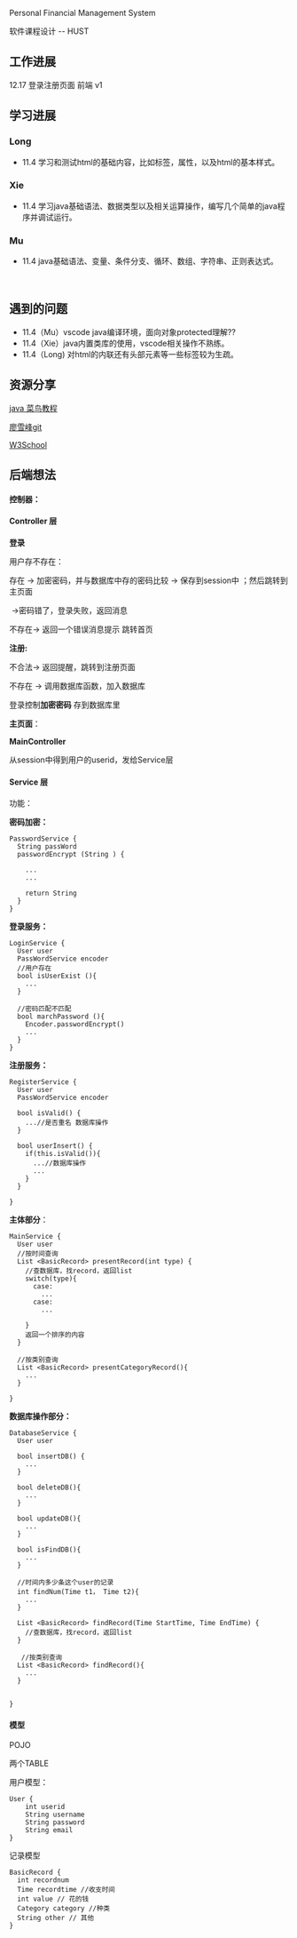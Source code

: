 Personal Financial Management System

软件课程设计  -- HUST
## 工作进展

12.17  登录注册页面 前端 v1

## 学习进展

### Long

* 11.4 学习和测试html的基础内容，比如标签，属性，以及html的基本样式。

### Xie

* 11.4 学习java基础语法、数据类型以及相关运算操作，编写几个简单的java程序并调试运行。



### Mu

- 11.4 java基础语法、变量、条件分支、循环、数组、字符串、正则表达式。

  ​

## 遇到的问题

- 11.4（Mu）vscode java编译环境，面向对象protected理解??
- 11.4（Xie）java内置类库的使用，vscode相关操作不熟练。
- 11.4（Long) 对html的内联还有头部元素等一些标签较为生疏。

## 资源分享

[java 菜鸟教程](http://www.runoob.com/java/java-tutorial.html)

[廖雪峰git](https://www.liaoxuefeng.com/wiki/0013739516305929606dd18361248578c67b8067c8c017b000/)

[W3School](http://www.w3school.com.cn/index.html)



## 后端想法

#### 控制器：

#### Controller 层

**登录**



用户存不存在：

存在 -> 加密密码，并与数据库中存的密码比较 -> 保存到session中 ；然后跳转到主页面

​										->密码错了，登录失败，返回消息

不存在-> 返回一个错误消息提示 跳转首页







**注册:** 

不合法-> 返回提醒，跳转到注册页面

不存在 -> 调用数据库函数，加入数据库

登录控制**加密密码** 存到数据库里



**主页面**：

**MainController**

从session中得到用户的userid，发给Service层



#### Service 层

功能：

**密码加密：**

```
PasswordService {
  String passWord
  passwordEncrypt (String ) {
    
    ...
    ...
    
    return String
  }
}
```

**登录服务：**

```
LoginService {
  User user
  PassWordService encoder
  //用户存在
  bool isUserExist (){
	...
  }
  
  //密码匹配不匹配
  bool marchPassword (){
    Encoder.passwordEncrypt()
    ...
  }
}
```

**注册服务：**

```
RegisterService {
  User user
  PassWordService encoder  
  
  bool isValid() {
    ...//是否重名 数据库操作
  }
  
  bool userInsert() {
    if(this.isValid()){
      ...//数据库操作
      ...
    }
  }
 
}
```

**主体部分**：

```
MainService {
  User user
  //按时间查询
  List <BasicRecord> presentRecord(int type) {
  	//查数据库，找record，返回list
  	switch(type){
      case:
      	...
      case:
      	...
    
  	}
  	返回一个排序的内容
  }
  
  //按类别查询
  List <BasicRecord> presentCategoryRecord(){
    ...
  }
  
}
```

**数据库操作部分：**

```
DatabaseService {
  User user

  bool insertDB() {
  	...  
  }
  
  bool deleteDB(){
    ...
  }
  
  bool updateDB(){
    ...
  }
  
  bool isFindDB(){
    ...
  }
  
  //时间内多少条这个user的记录
  int findNum(Time t1， Time t2){
    ...
  }
  
  List <BasicRecord> findRecord(Time StartTime, Time EndTime) {
  	//查数据库，找record，返回list
  }
  
   //按类别查询
  List <BasicRecord> findRecord(){
    ...
  }
 
  
}
```



#### 模型

POJO

两个TABLE

用户模型：

```
User {
	int userid
	String username
	String password
	String email
}
```

记录模型

```
BasicRecord {
  int recordnum
  Time recordtime //收支时间
  int value // 花的钱
  Category category //种类
  String other // 其他
}
```




